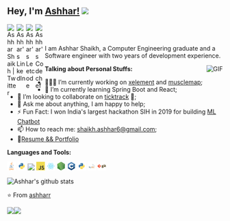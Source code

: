 ## Hey, I'm [Ashhar!](https://ashharshaikh.netlify.app/)   <img src="https://raw.githubusercontent.com/aemmadi/aemmadi/master/wave.gif" width="20px">

<a href="mailto:shaikh.ashhar6@gmail.com">
  <img align="left" alt="Ashhar Shaikh | Twitter" width="22px" src="https://cdn.jsdelivr.net/npm/simple-icons@v3/icons/gmail.svg" />
</a>
<a href="https://www.linkedin.com/in/ashharshaikh/">
  <img align="left" alt="Ashhar's LinkedIn" width="22px" src="https://cdn.jsdelivr.net/npm/simple-icons@v3/icons/linkedin.svg" />
</a>
<a href="https://leetcode.com/ashharr/">
  <img align="left" alt="Ashhar's Leetcode" width="22px" src="https://cdn.jsdelivr.net/npm/simple-icons@v3/icons/leetcode.svg" />
</a>
<a href="https://hackerrank.com/ashharr">
  <img align="left" alt="Ashhar's Codechef" width="22px" src="https://cdn.jsdelivr.net/npm/simple-icons@v3/icons/hackerrank.svg" />
</a>


<br />
<br />

I am Ashhar Shaikh, a Computer Engineering graduate and a Software engineer with two years of development experience. 

  <img align="right" alt="GIF" src="https://media.giphy.com/media/836HiJc7pgzy8iNXCn/giphy.gif" />
  
**Talking about Personal Stuffs:**

- 👨🏽‍💻 I’m currently working on [xelement](https://github.com/ashharr/xelement) and [musclemap](https://github.com/ashharr/musclemap);
- 🌱 I’m currently learning Spring Boot and React; 
- 👯 I’m looking to collaborate on [ticktrack](https://github.com/ashharr/ticktrack) 🤝;
- 💬 Ask me about anything, I am happy to help;
- ⚡️ Fun Fact: I won India's largest hackathon SIH in 2019 for building [ML Chatbot](https://github.com/ashharr/chatbot-ml-SIH-2019)
- 📫 How to reach me: shaikh.ashhar6@gmail.com;
- 📝[Resume && Portfolio](https://ashharshaikh.netlify.app/)

**Languages and Tools:**  

<code><img height="20" src="https://raw.githubusercontent.com/github/explore/80688e429a7d4ef2fca1e82350fe8e3517d3494d/topics/java/java.png"></code>
<code><img height="20" src="https://raw.githubusercontent.com/github/explore/80688e429a7d4ef2fca1e82350fe8e3517d3494d/topics/python/python.png"></code>
<code><img height="20" src="https://user-images.githubusercontent.com/33158051/103466606-760a4000-4d14-11eb-9941-2f3d00371471.png"></code>
<code><img height="20" src="https://raw.githubusercontent.com/github/explore/80688e429a7d4ef2fca1e82350fe8e3517d3494d/topics/javascript/javascript.png"></code>
<code><img height="20" src="https://raw.githubusercontent.com/github/explore/80688e429a7d4ef2fca1e82350fe8e3517d3494d/topics/react/react.png"></code>
<code><img height="20" src="https://raw.githubusercontent.com/github/explore/80688e429a7d4ef2fca1e82350fe8e3517d3494d/topics/nodejs/nodejs.png"></code>
<code><img height="20" src="https://raw.githubusercontent.com/github/explore/80688e429a7d4ef2fca1e82350fe8e3517d3494d/topics/cpp/cpp.png"></code>
<code><img height="20" src="https://raw.githubusercontent.com/github/explore/80688e429a7d4ef2fca1e82350fe8e3517d3494d/topics/python/python.png"></code>
<code><img height="20" src="https://raw.githubusercontent.com/github/explore/80688e429a7d4ef2fca1e82350fe8e3517d3494d/topics/mysql/mysql.png"></code>
<code><img height="20" src="https://raw.githubusercontent.com/github/explore/80688e429a7d4ef2fca1e82350fe8e3517d3494d/topics/git/git.png"></code>



![Ashhar's github stats](https://github-readme-stats.vercel.app/api?username=ashharr&show_icons=true&hide_border=true)

⭐️ From [ashharr](https://github.com/ashharr)


<a href="https://github.com/ashharr/ticktrack">
  <img align="left" src="https://github-readme-stats.vercel.app/api/pin/?username=ashharr&repo=ticktrack" />
</a>

<a href="https://github.com/ashharr/chatbot-ml-SIH-2019">
  <img align="left" src="https://github-readme-stats.vercel.app/api/pin/?username=ashharr&repo=chatbot-ml-SIH-2019" />
</a>

